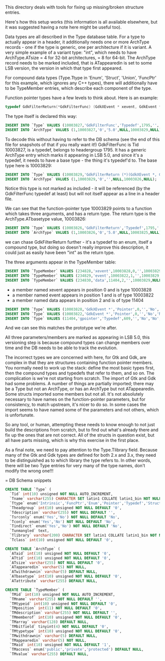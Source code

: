 This directory deals with tools for fixing up missing/broken
structure entries.

Here's how this setup works (this information is all available elsewhere,
but it was suggested having a note here might be useful too).

Data types are all described in the Type database table.  For a
type to actually appear in a header, it additionally needs one
or more ArchType records - one if the type is generic, one per
architecture if it is variant. A very simple example of a variant
type: "int", which needs to have ArchType.ATsize = 4 for 32-bit
architectures, = 8 for 64-bit.  The ArchType record needs to be
marked included, that is ATappearedin is set to some LSB version,
the version in which that type first appeared.

For compound data types (Type.Ttype in 'Enum', 'Struct', 'Union',
'FuncPtr' for this example, which ignores any C++ types), there
will additionally have to be TypeMember entries, which describe
each component of the type.

Function pointer types have a few levels to think about. Here
is an example:

```C
typedef GdkFilterReturn(*GdkFilterFunc) (GdkXEvent * xevent, GdkEvent * event, gpointer data);
```

The type itself is declared this way:

```sql
INSERT INTO `Type` VALUES (10003827,'GdkFilterFunc','Typedef',1795,'','No','No','No',NULL,'libgdk-3',0);
INSERT INTO `ArchType` VALUES (1,10003827,'0','5.0',NULL,10003829,NULL);
```

To decode this without having to refer to the DB schema (see the
end of this file for snapshots of that if you really want it!)
GdkFilterFunc is Tid 10003827, is a typedef, belongs to headergroup 1795.
It has a generic ArchType entry which marks it appearing in LSB 5.0,
and since it's a typedef, it needs to have a base type - the thing
it's typedef'd to. The base type here is 10003829:

```sql
INSERT INTO `Type` VALUES (10003829,'GdkFilterReturn (*)(GdkXEvent *, GdkEvent *, gpointer)','FuncPtr',0,'','No','No','No',NULL,'libgdk-3',0);
INSERT INTO `ArchType` VALUES (1,10003829,'0','',NULL,10003826,NULL);
```

Notice this type is not marked as included - it will be referenced
(by the GdkFilterFunc typedef at least) but will not itself appear as
a line in a header file.

We can see that the function-pointer type 10003829 points to
a function which takes three arguments, and has a return type.
The return type is the ArchType.ATbasetype value, 10003826:

```sql
INSERT INTO `Type` VALUES (10003826,'GdkFilterReturn','Typedef',1795,'','No','No','No',NULL,'libgdk-3',0);
INSERT INTO `ArchType` VALUES (1,10003826,'0','5.0',NULL,10003825,NULL);
```

we can chase GdkFilterReturn further - it's a typedef to an
enum, itself a compound type, but doing so doesn't really improve
this description, it could just as easily have been "int" as the
return type.

The three arguments appear in the TypeMember table:

```sql
INSERT INTO `TypeMember` VALUES (234828,'xevent',10003828,0,'',10003829,NULL,0,0,NULL,'5.0',1,NULL,NULL);
INSERT INTO `TypeMember` VALUES (234829,'event',10003822,1,'',10003829,NULL,0,0,NULL,'5.0',1,NULL,NULL);
INSERT INTO `TypeMember` VALUES (234830,'data',11404,2,'',10003829,NULL,0,0,NULL,'5.0',1,NULL,NULL);
```

* a member named xevent appears in position 0 and is type 10003828
* a member named event appears in position 1 and is of type 10003822
* a member named data appears in position 2 and is of type 11404

```sql
INSERT INTO `Type` VALUES (10003828,'GdkXEvent *','Pointer',0,'','No','No','No',NULL,'libgdk-3',0);
INSERT INTO `Type` VALUES (10003822,'GdkEvent *','Pointer',0,'','No','No','No',NULL,'libgdk-3',0);
INSERT INTO `Type` VALUES (11404,'gpointer','Typedef',609,'','No','No','No',NULL,'libglib-2.0',0);
```

And we can see this matches the prototype we're after.

All three parameters/members are marked as appearing in LSB 5.0, this
versioning step is because compound types can change members over time
and the DB needs to be able to track the evolution.

The incorrect types we are concerned with here, for Gtk and Gdk, are
complex in that they are structures containing function pointer members.
You normally need to work up the stack: define the most basic types first,
then the compound types and typedefs that refer to them, and so on.
The complication is we're not starting from scratch.  The import of Gtk
and Gdk had some problems.  A number of things are partially imported;
there may be a Type but not an ArchType, or has an ArchType but not
ATappearedin.  Some structs imported some members but not all.  It's not
absolutely necessary to have names on the function-pointer parameters,
but for consistency, to match upstream, it's nicer to do so.  In some
cases the import seems to have named some of the parameters and not
others, which is unfortunate.

So any tool, or human, attempting these needs to know enough to not
just build the descriptions from scratch, but to find out what's
already there and fix up the ones that are not correct.  All of the
structs in question exist, but all have parts missing, which is why
this exercise in the first place.

As a final note, we need to pay attention to the Type.Tlibrary field.
Because many of the Gtk and Gdk types are defined for both 2.x
and 3.x, they need to be distinguished as to which library the type
refers to.  In other words, there will be two Type entries for very
many of the type names, don't modify the wrong one!!!

= DB Schema snippets

```sql
CREATE TABLE `Type` (
  `Tid` int(10) unsigned NOT NULL AUTO_INCREMENT,
  `Tname` varchar(255) CHARACTER SET latin1 COLLATE latin1_bin NOT NULL DEFAULT '',
  `Ttype` enum('Intrinsic','FuncPtr','Enum','Pointer','Typedef','Struct','Union','Array','Literal','Const','Class','Unknown','BinVariable','Volatile','Function','Ref','Namespace','Template','TemplateInstance','Macro','MemberPtr','MethodPtr') NOT NULL DEFAULT 'Unknown',
  `Theadgroup` int(10) unsigned NOT NULL DEFAULT '0',
  `Tdescription` varchar(255) NOT NULL DEFAULT '',
  `Tsrconly` enum('Yes','No') NOT NULL DEFAULT 'No',
  `Tconly` enum('Yes','No') NOT NULL DEFAULT 'No',
  `Tindirect` enum('Yes','No') NOT NULL DEFAULT 'No', 
  `Tunmangled` text,
  `Tlibrary` varchar(200) CHARACTER SET latin1 COLLATE latin1_bin NOT NULL DEFAULT '',
  `Tclass` int(10) unsigned NOT NULL DEFAULT '0',
```

```sql
CREATE TABLE `ArchType` (
  `ATaid` int(10) unsigned NOT NULL DEFAULT '0',
  `ATtid` int(10) unsigned NOT NULL DEFAULT '0',
  `ATsize` varchar(255) NOT NULL DEFAULT '0',
  `ATappearedin` varchar(5) NOT NULL,
  `ATwithdrawnin` varchar(5) DEFAULT NULL,
  `ATbasetype` int(10) unsigned NOT NULL DEFAULT '0',
  `ATattribute` varchar(255) DEFAULT NULL,

```

```sql
CREATE TABLE `TypeMember` (
  `TMid` int(10) unsigned NOT NULL AUTO_INCREMENT,
  `TMname` varchar(255) NOT NULL DEFAULT '',
  `TMtypeid` int(10) unsigned NOT NULL DEFAULT '0',
  `TMposition` int(11) NOT NULL DEFAULT '0',
  `TMdescription` varchar(255) NOT NULL DEFAULT '',
  `TMmemberof` int(10) unsigned NOT NULL DEFAULT '0',
  `TMarray` varchar(128) DEFAULT NULL,
  `TMbitfield` tinyint(4) NOT NULL DEFAULT '0',
  `TMtypetype` int(10) unsigned NOT NULL DEFAULT '0',
  `TMwithdrawnin` varchar(5) DEFAULT NULL,
  `TMappearedin` varchar(5) NOT NULL,
  `TMaid` int(10) unsigned NOT NULL DEFAULT '1',
  `TMaccess` enum('public','private','protected') DEFAULT NULL,
  `TMvalue` varchar(255) DEFAULT NULL,
```

